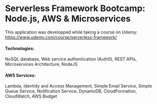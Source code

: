 # Serverless Framework Bootcamp: Node.js, AWS & Microservices

This application was developped while taking a course on Udemy:
https://www.udemy.com/course/serverless-framework/

#### Technologies:
NoSQL database, Web service authentication (Auth0), REST APIs, Microservices Architecture, NodeJS 
#### AWS Services:
Lambda, Identidy and Access Management, Simple Email Service, Simple Queue Service, Notification Service, DynamoDB, CloudFormation, CloudWatch, AWS Budget

